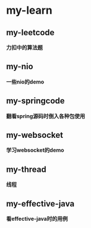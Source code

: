 # my-learn
## my-leetcode
**力扣中的算法题**

## my-nio
**一些nio的demo**

## my-springcode
**翻看spring源码时倒入各种包使用**

## my-websocket
**学习websocket的demo**

## my-thread
**线程**

## my-effective-java
**看effective-java时的用例**